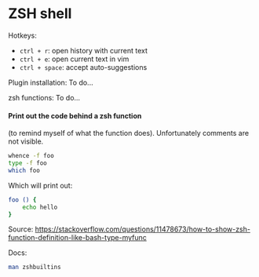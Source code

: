 # ZSH shell

Hotkeys:
* `ctrl + r`: open history with current text
* `ctrl + e`: open current text in vim
* `ctrl + space`: accept auto-suggestions

Plugin installation:
To do...

zsh functions:
To do...

#### Print out the code behind a zsh function
(to remind myself of what the function does).
Unfortunately comments are not visible.
```bash
whence -f foo
type -f foo
which foo
```

Which will print out:
```bash
foo () {
    echo hello
}
```

Source:
https://stackoverflow.com/questions/11478673/how-to-show-zsh-function-definition-like-bash-type-myfunc

Docs:
```bash
man zshbuiltins
```
